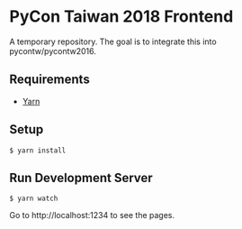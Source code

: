 # PyCon Taiwan 2018 Frontend

A temporary repository. The goal is to integrate this into pycontw/pycontw2016.

## Requirements

* [Yarn](https://yarnpkg.com/lang/en/)

## Setup

```
$ yarn install
```

## Run Development Server

```
$ yarn watch
```

Go to http://localhost:1234 to see the pages.
